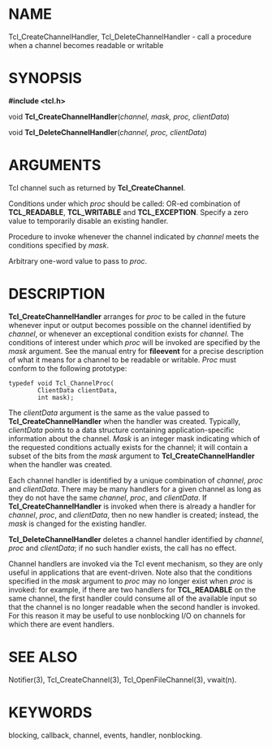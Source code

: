 # NAME

Tcl_CreateChannelHandler, Tcl_DeleteChannelHandler - call a procedure
when a channel becomes readable or writable

# SYNOPSIS

**#include \<tcl.h\>**

void **Tcl_CreateChannelHandler**(*channel, mask, proc, clientData*)

void **Tcl_DeleteChannelHandler**(*channel, proc, clientData*)

# ARGUMENTS

Tcl channel such as returned by **Tcl_CreateChannel**.

Conditions under which *proc* should be called: OR-ed combination of
**TCL_READABLE**, **TCL_WRITABLE** and **TCL_EXCEPTION**. Specify a zero
value to temporarily disable an existing handler.

Procedure to invoke whenever the channel indicated by *channel* meets
the conditions specified by *mask*.

Arbitrary one-word value to pass to *proc*.

# DESCRIPTION

**Tcl_CreateChannelHandler** arranges for *proc* to be called in the
future whenever input or output becomes possible on the channel
identified by *channel*, or whenever an exceptional condition exists for
*channel*. The conditions of interest under which *proc* will be invoked
are specified by the *mask* argument. See the manual entry for
**fileevent** for a precise description of what it means for a channel
to be readable or writable. *Proc* must conform to the following
prototype:

    typedef void Tcl_ChannelProc(
            ClientData clientData,
            int mask);

The *clientData* argument is the same as the value passed to
**Tcl_CreateChannelHandler** when the handler was created. Typically,
*clientData* points to a data structure containing application-specific
information about the channel. *Mask* is an integer mask indicating
which of the requested conditions actually exists for the channel; it
will contain a subset of the bits from the *mask* argument to
**Tcl_CreateChannelHandler** when the handler was created.

Each channel handler is identified by a unique combination of *channel*,
*proc* and *clientData*. There may be many handlers for a given channel
as long as they do not have the same *channel*, *proc*, and
*clientData*. If **Tcl_CreateChannelHandler** is invoked when there is
already a handler for *channel*, *proc*, and *clientData*, then no new
handler is created; instead, the *mask* is changed for the existing
handler.

**Tcl_DeleteChannelHandler** deletes a channel handler identified by
*channel*, *proc* and *clientData*; if no such handler exists, the call
has no effect.

Channel handlers are invoked via the Tcl event mechanism, so they are
only useful in applications that are event-driven. Note also that the
conditions specified in the *mask* argument to *proc* may no longer
exist when *proc* is invoked: for example, if there are two handlers for
**TCL_READABLE** on the same channel, the first handler could consume
all of the available input so that the channel is no longer readable
when the second handler is invoked. For this reason it may be useful to
use nonblocking I/O on channels for which there are event handlers.

# SEE ALSO

Notifier(3), Tcl_CreateChannel(3), Tcl_OpenFileChannel(3), vwait(n).

# KEYWORDS

blocking, callback, channel, events, handler, nonblocking.
